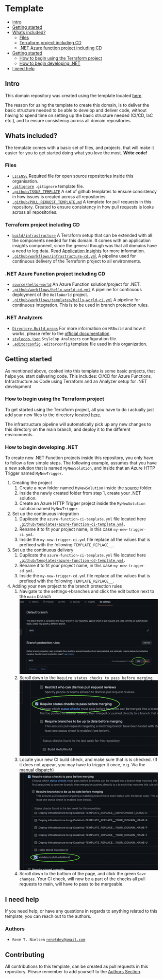 # Template

- [Intro](#intro)
- [Getting started](#getting-started)
- [Whats included?](#whats-included)
    - [Files](#files)
    - [Terraform project including CD](#terraform-project-including-cd)
    - [.NET Azure function project including CD](#.net-azure-function-project-including-cd)
- [Getting started](#getting-started)
    - [How to begin using the Terraform project](#how-to-begin-using-the-terraform-project)
    - [How to begin developing .NET](#how-to-begin-developing-net)
- [I need help](#i-need-help)

## Intro

This domain repository was created using the template located [here](https://github.com/Energinet-DataHub/geh-domain-template-repository).

The reason for using the template to create this domain, is to deliver the basic structure needed to be able to develop and deliver code, without having to spend time on setting up the basic structure needed (CI/CD, IaC etc.), and to ensure consistency across all domain repositories.

## Whats included?

The template comes with a basic set of files, and projects, that will make it easier for you to get started doing what you love the most. **Write code!**

### Files

- [`LICENSE`](../../LICENSE) Required file for open source repositories inside this organisation.
- [`.gitignore`](../../.gitignore) `.gitignore` template file.
- [`.github/ISSUE_TEMPLATE`](../../.github/ISSUE_TEMPLATE) A set of github templates to ensure consistency in how issues is created across all repositories.
- [`.github/PULL_REQUEST_TEMPLATE.md`](../../.github/PULL_REQUEST_TEMPLATE.md) A template for pull requests in this repository. Created to ensure consistency in how pull requests is looks across all repositories.

### Terraform project including CD

- [`build/infrastructure`](../../build/infrastructure) A Terraform setup that can be extended with all the components needed for this domain. It comes with an application insights component, since the general though was that all domains have a need to log data. Read [Application Insights](https://docs.microsoft.com/en-us/azure/azure-monitor/app/app-insights-overview) for more information.
- [`.github/workflows/infrastructure-cd.yml`](../../.github/workflows/infrastructure-cd.yml) A pipeline used for continuous delivery of the Terraform project to all environments.

### .NET Azure Function project including CD

- [`source/hello-world`](../../source/hello-world) An Azure Function solution/project for .NET.
- [`.github/workflows/hello-world-cd.yml`](../../.github/workflows/hello-world-cd.yml) A pipeline for continuous deployment of the `HelloWorld` project.
- [`.github/workflows/templates/hello-world-ci.yml`](../../.github/workflows/hello-world-ci.yml) A pipeline for continuous integration. This is to be used in branch protection rules.

### .NET Analyzers

- [`Directory.Build.props`](../../Directory.Build.props) For more information on `MSBuild` and how it works, please refer to the [official documentation](https://docs.microsoft.com/en-us/visualstudio/msbuild/customize-your-build?view=vs-2019#directorybuildprops-and-directorybuildtargets).
- [`stylecop.json`](../../stylecop.json) `StyleCop Analyzers` configuration file.
- [`.editorconfig`](../../.editorconfig) `.editorconfig` template file used in this organization.

## Getting started

As mentioned above, cooked into this template is some basic projects, that helps you start delivering code.
This includes: CI/CD for Azure Functions, Infrastructure as Code using Terraform and an Analyzer setup for .NET development

### How to begin using the Terraform project

To get started using the Terraform project, all you have to do i actually just add your new files to the directory located [here](../../build/infrastructure).

The infrastructure pipeline will automatically pick up any new changes to this directory on the main branch, and deploy it to the different environments.

### How to begin developing .NET

To create new .NET Function projects inside this repository, you only have to follow a few simple steps.
The following example, assumes that you have a new solution that is named `MyNewSolution`, and inside that an Azure HTTP Trigger named `MyNewTrigger`.

1. Creating the project
    1. Create a new folder named `MyNewSolution` inside the [source](../../source) folder.
    2. Inside the newly created folder from step 1, create your .NET solution.
    3. Create an Azure HTTP Trigger project inside the `MyNewSolution` solution named `MyNewTrigger`.
2. Set up the continuous integration
    1. Duplicate the `azure-function-ci-template.yml` file located here [`.github/templates/azure-function-ci-template.yml`](../../.github/templates/azure-function-ci-template.yml).
    2. Rename it to fit your project name, in this case `my-new-trigger-ci.yml`.
    3. Inside the `my-new-trigger-ci.yml` file replace all the values that is prefixed with the following `TEMPLATE_REPLACE__`.
3. Set up the continuous delivery
    1. Duplicate the `azure-function-ci-template.yml` file located here [`.github/templates/azure-function-cd-template.yml`](../../.github/templates/azure-function-cd-template.yml).
    2. Rename it to fit your project name, in this case `my-new-trigger-cd.yml`.
    3. Inside the `my-new-trigger-cd.yml` file replace all the values that is prefixed with the following `TEMPLATE_REPLACE__`.
4. Adding your new project to the branch protection rules
    1. Navigate to the settings->branches and click the edit button next to the `main` branch
    ![Step 1](./branch-protection-rules-edit-1.png)
    2. Scroll down to the `Require status checks to pass before merging`.
    ![Step 2](./branch-protection-rules-edit-2.png)
    3. Locate your new CI build check, and make sure that is is checked.
    (If it does not appear, you may have to trigger it once, e.g. Via the manual dispatch)
    ![Step 3](./branch-protection-rules-edit-3.png)
    4. Scroll down to the bottom of the page, and click the green `Save changes`. Your CI check, will now be a part of the checks all pull requests to main, will have to pass to be mergeable.

## I need help

If you need help, or have any questions in regards to anything related to this template, you can reach out to the authors.

### Authors

- `René T. Nielsen` [`renetdev@gmail.com`](mailto:renetdev@gmail.com)

## Contributing

All contributions to this template, can be created as pull requests in this repository.
Please remember to add yourself to the [Authors Section](#authors).

